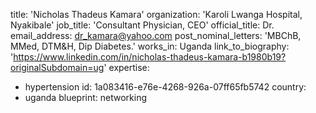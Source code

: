 title: 'Nicholas Thadeus Kamara'
organization: 'Karoli Lwanga Hospital, Nyakibale'
job_title: 'Consultant Physician, CEO'
official_title: Dr.
email_address: dr_kamara@yahoo.com
post_nominal_letters: 'MBChB, MMed, DTM&H, Dip Diabetes.'
works_in: Uganda
link_to_biography: 'https://www.linkedin.com/in/nicholas-thadeus-kamara-b1980b19?originalSubdomain=ug'
expertise:
  - hypertension
id: 1a083416-e76e-4268-926a-07ff65fb5742
country:
  - uganda
blueprint: networking

